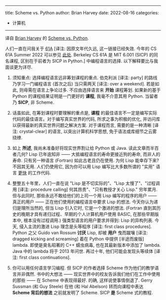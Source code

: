
---
title: Scheme vs. Python
author: Brian Harvey
date: 2022-08-16
categories:
  - 计算机
---


译自 [Brian Harvey](https://people.eecs.berkeley.edu/~bh/) 的 [Scheme vs. Python](https://people.eecs.berkeley.edu/~bh/proglang.html).

人们一直在问我关于 [61A](https://people.eecs.berkeley.edu/~bh/61a.html) [译注: 因原文年代久远, 这一链接已经失效. 今年的 CS 61A Summer 2022 可以参见 [此处](https://cs61a.org/). Berkeley CS 61A 是 MIT 6.001 (SICP) 的同名课程, 区别在于前者为 SICP in Python.] 中编程语言的选择. 以下解释要比与我面谈更为详尽. 

1. 须知重点: 选择编程语言远非筹划课程的重点. 伯克利派 [译注: party] 的路线乃学习一门编程语言 (首次之后) 当只需两天 [译注: over a weekend]. 若是如此, 则毋需在语言上争论过多. 不应由选择语言来 **开始** 课程筹划. 如果新的基于 Python 的课程结果证明是一门更好的 **课程**, 我毫不介意其用 Python. 当留者乃 **SICP**, 非 Scheme.

2. 话虽如此, 在筹划课程时要理解的重点是, **课程** 的最佳语言不一定是编写实际代码的最佳语言。对于编写真实世界的代码, 所求之事为积极的优化, 并访问库以获得最新的真实世界问题之解决方案. 对于课程而言, 需要的是一种清晰 [译注: crystal-clear] 的语言, 以突出计算机科学思想, 免于语法或库细节之云雾绕缭.

3. 如上 **所述**, 我尚未准备好将现实世界割让给 Python 或 Java. 读此文章而半百者几何? Lisp 已年逾知非 —— 大抵编程语言的寿命更接近狗的寿命, 而非人的寿命. 只有另一种语言 (Fortran) 如此古老且仍在使用. 为何 Lisp 能幸存下来? 不因其无用. 人们仍使用它, 因为你可以用 Lisp 编写比大多数所谓的 "实用" 语言 [更快](http://www.paulgraham.com/avg.html) 的工作代码.

4. 整整五十年里，人们一直在说 "Lisp 是不切实际的"、"Lisp 太慢了"、"过程调用 [译注: procedure calling] 何其昂贵"、"只有教授才关心 Lisp." 穷年累月. 但与此同时, 那些永远不敢给他们的上司一个用 Lisp 编写的程序的用户 —— 真正的用户 —— 正在他们使用的编程语言中要求 Lisp 的想法. 今天你认为递归是理所当然的, 但当 Lisp 引入它时, 它是一个激进的想法. (Fortran 直到其历史的晚期才具有递归过程、早期的个人计算机用户使用 BASIC, 在那些早期版本中, 根本没有过程调用.) 强类型语言的用户要求并得到: Lisp 的异构列表. 今天, 侵入主流的激进 Lisp 理念是头等程序 [译注: first class procedures]. Python 之父 Guido van Rossum **讨厌** Lisp, 却被 **用户** 曳而蹴嚷 [译注: dragged kicking and screaming] 着在 Python 中提供 [半途而废版] lambda. 即使是臭名昭著的 C++ 蠕虫病毒, 也在其最新版本中添加了 lambda. Java 中的 lambda 将于 2013 年问世. 再过十年, 他们可能会发现头等续体 [译注: first class continuations].

5. 你可以用任何语言学习编程. 但 SICP 的作者选择 Scheme 作为他们的教学语言并非偶然. 书中的大想法 —— 现实世界中的校友告诉我们他们在工作中使用的那些 —— 在 Scheme 中表现得最好. 的确, 这样说使事情倒退了. Gerry Sussman (和 Guy Steele) 在他 (和 Hal Abelson) 转而向课程中表达 **Scheme 背后的想法** 之前就发明了 Scheme. SICP **是** Scheme 式的教程. 

